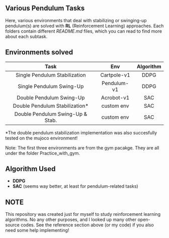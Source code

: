 ## Various Pendulum Tasks
Here, various environments that deal with stabilizing or swinging-up pendulum(s) are solved with **RL** (Reinforcement Learning) approaches. Each folders
contain different *README.md* files, which you can read to find more about each subtask.

## Environments solved
Task | Env | Algorithm
| :---: | :---: | :---:
Single Pendulum Stabilization  | Cartpole-v1 | DDPG
Single Pendulum Swing-Up  | Pendulum-v1 | DDPG
Double Pendulum Swing-Up | Acrobot-v1 | SAC
Double Pendulum Stabilization* | custom env | SAC
Double Pendulum Swing-Up & Stab.| custom env | SAC

*The double pendulum stabilization implementation was also succesfully tested on the mujoco environment!

Note: The first three environments are from the gym pacakge. They are all under the folder Practice_with_gym.

## Algorithm Used
* __DDPG__
* __SAC__ (seems way better, at least for pendulum-related tasks)

## NOTE
This repository was created just for myself to study reinforcement learning algorithms. No any other purposes, and I looked up many other open-source codes.
See the reference section above (or my code) if you also need some help implementing!

